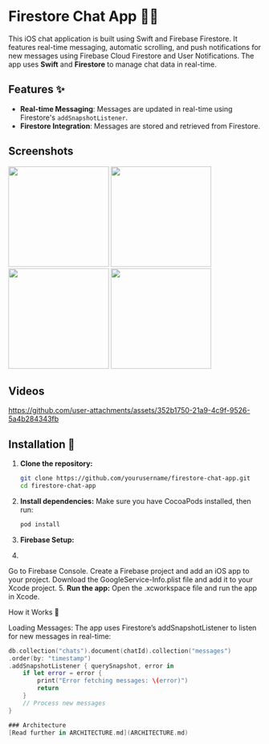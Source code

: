 
# Firestore Chat App 📱💬

This iOS chat application is built using Swift and Firebase Firestore. It features real-time messaging, automatic scrolling, and push notifications for new messages using Firebase Cloud Firestore and User Notifications. The app uses **Swift** and **Firestore** to manage chat data in real-time.

## Features ✨
- **Real-time Messaging**: Messages are updated in real-time using Firestore's `addSnapshotListener`.
- **Firestore Integration**: Messages are stored and retrieved from Firestore.


## Screenshots
<img src="https://github.com/user-attachments/assets/254582c2-41e2-4b03-b8ee-5954abad2b19" width="200" />
<img src="https://github.com/user-attachments/assets/d9c0bb02-9d6e-4a36-bb63-8fa641891a71" width="200" />
<img src="https://github.com/user-attachments/assets/437f7a80-1640-4857-a76f-af0b4f50f09b" width="200" />
<img src="https://github.com/user-attachments/assets/970a1b33-1bed-4813-b297-11b6426a07e9" width="200" />


## Videos
https://github.com/user-attachments/assets/352b1750-21a9-4c9f-9526-5a4b284343fb


## Installation 📲

1. **Clone the repository:**

   ```bash
   git clone https://github.com/yourusername/firestore-chat-app.git
   cd firestore-chat-app
   
2. **Install dependencies:**
Make sure you have CocoaPods installed, then run:

   ```bash
   pod install

3. **Firebase Setup:**
4. 
Go to Firebase Console.
Create a Firebase project and add an iOS app to your project.
Download the GoogleService-Info.plist file and add it to your Xcode project.
5. **Run the app:**
Open the .xcworkspace file and run the app in Xcode.

How it Works 🔧

Loading Messages:
The app uses Firestore’s addSnapshotListener to listen for new messages in real-time:

   ```swift
db.collection("chats").document(chatId).collection("messages")
   .order(by: "timestamp")
   .addSnapshotListener { querySnapshot, error in
       if let error = error {
           print("Error fetching messages: \(error)")
           return
       }
       // Process new messages
   }

### Architecture
[Read further in ARCHITECTURE.md](ARCHITECTURE.md)


